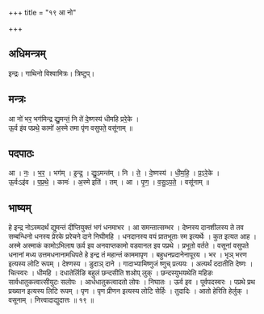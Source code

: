 +++
title = "१९ आ नो"

+++
## अधिमन्त्रम्
इन्द्रः। गाथिनो विश्वामित्रः। त्रिष्टुप्।

## मन्त्रः
आ नो॑ भर॒ भग॑मिन्द्र द्यु॒मन्तं॒ नि ते॑ दे॒ष्णस्य॑ धीमहि प्ररे॒के ।  
ऊ॒र्व इ॑व पप्रथे॒ कामो॑ अ॒स्मे तमा पृ॑ण वसुपते॒ वसू॑नाम् ॥

## पदपाठः
आ । नः॒ । भ॒र॒ । भग॑म् । इ॒न्द्र॒ । द्यु॒ऽमन्त॑म् । नि । ते॒ । दे॒ष्णस्य॑ । धी॒म॒हि॒ । प्र॒ऽरे॒के ।  
ऊ॒र्वःऽइ॑व । प॒प्र॒थे॒ । कामः॑ । अ॒स्मे इति॑ । तम् । आ । पृ॒ण॒ । व॒सु॒ऽप॒ते॒ । वसू॑नाम् ॥

## भाष्यम्
हे इन्द्र नोऽस्मदर्थं द्युमन्तं दीप्तियुक्तं भगं धनमाभर । आ समन्तात्सम्भर । देष्नस्य दानशीलस्य ते तव सम्बन्धिनो धनस्य प्रेरके प्ररेचने दाने निघीमहि । धनदानस्य वयं प्रातभूताः स्म इत्यर्थेः । कुत इत्यत आह । अस्मे अस्माकं कामोऽभिलाष ऊर्व इव अनवाप्तकामो वडवानल इव पप्रथे । प्रभूतो वर्तते । वसूनां वसुपते धनानां मध्य उत्तमधनानामधिपते हे इन्द्र तं महान्तं काममापृण । बहुधनप्रदानेनापूरय । भर । भृञ् भरण इत्यस्य लोटि रूपम् । देश्णस्य । डुदाञ् दाने । गादाभ्यामिष्णुजं ष्णुच् प्रत्ययः । अत्यर्थं ददातीति देष्णः । चित्स्वरः । धीमहि । दधातेर्लिङि बहुलं छन्दसीति शओप् लुक् । छन्दस्युभयथेति महिङः सार्वधातुकत्वात्सीयुटः सलोपः । आर्धधातुकत्वादतो लोपः । निघातः । ऊर्व इव । पूर्वपदस्वरः । पप्रथे प्रथ प्रख्यान इत्यस्य लिटि रूपम् । पृण । पृण प्रीणन इत्यस्य लोटि सेर्हिः । तुदादिः । आतो हेरिति हेर्लुक् । वसूनाम् । नित्त्वादाद्युदात्तः ॥ १९ ॥